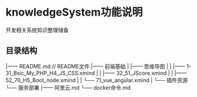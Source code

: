 # knowledgeSystem功能说明

开发相关系统知识整理储备

## 目录结构

|—— README.md // README文件
|—— 前端基础
|   |—— 思维导图
|   |   |—— 1-31_Bsic_My_PHP_H4_JS_CSS.xmind
|   |   |—— 32_51_JScore.xmind
|   |   |—— 52_70_H5_Boot_node.xmind
|   |   └── 71_vue_angular.xmind
|   └── 插件资源
└── 服务部署
    |—— 阿里云.md
    └── docker命令.md
